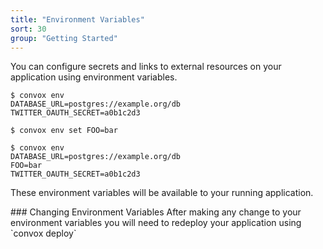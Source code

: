 ```yaml
---
title: "Environment Variables"
sort: 30
group: "Getting Started"
---
```

You can configure secrets and links to external resources on your application using environment variables.

    $ convox env
    DATABASE_URL=postgres://example.org/db
    TWITTER_OAUTH_SECRET=a0b1c2d3
    
    $ convox env set FOO=bar
    
    $ convox env
    DATABASE_URL=postgres://example.org/db
    FOO=bar
    TWITTER_OAUTH_SECRET=a0b1c2d3

These environment variables will be available to your running application.

<div class="block-callout block-show-callout type-info">
### Changing Environment Variables
After making any change to your environment variables you will need to redeploy your application using `convox deploy`
</div>
